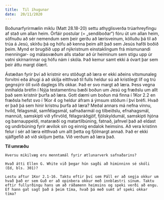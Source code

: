 ```yaml
---
title:  Til íhugunar
date:  20/11/2020
---
```


Boðunarfyrirmælin miklu (Matt 28.18-20) settu athyglisverða trúarhreyfingu af stað um allan heim. Örfáir postular (= „sendiboðar“) fóru út um allan heim, söfnuðu að sér nemendum sem þeir gerðu að lærisveinum, kölluðu þá til að trúa á Jesú, skírðu þá og hófu að kenna þeim allt það sem Jesús hafði boðið þeim. Mynd er brugðið upp af nýkristnum einstaklingum frá mismunandi menningar- og málasvæðum alls staðar að úr heiminum sem stigu upp úr vatni skírnarinnar og hófu nám í skóla. Það kemur samt ekki á óvart þar sem þeir áttu margt ólært.

Ástæðan fyrir því að kristnir eru stöðugt að læra er ekki aðeins vitsmunaleg forvitni eða áhugi á að skilja eitthvað til fulls heldur sú að kristilegt líf og trú gegnsýrir öll svið daglegs lífs okkar. Það er svo margt að læra. Þess vegna innihalda bréfin í Nýja testamentinu bæði boðun um Jesú og fræðslu um allt það sem kristnir þurfa að læra. Gott dæmi um boðun má finna í 1Kor 2.2 en fræðsla hefst svo í 1Kor 4 og heldur áfram á ýmsum stöðum í því bréfi. Hvað er það þá sem hinir kristnu þurfa að læra? Meðal annars má nefna vinnu, hvíld, félagsmál, samfélagsmál, safnaðarmál og tilbeiðslu, efnahagsmál, mannúð, samskipti við yfirvöld, félagsráðgjöf, fjölskyldumál, samskipti hjóna og barnauppeldi, mataræði og matartilbúning, fatnað, jafnvel það að eldast og undirbúning fyrir ævilok sín og einnig endalok heimsins. Að vera kristinn felur í sér að læra eitthvað um allt þetta og fjölmargt annað. Það er ekki sjálfgefið að við skiljum þetta. Við verðum að læra það.

**Til umræðu**

`Hversu mikilvæg eru menntamál fyrir ætlunarverk safnaðarins?`

`Hvað átti Ellen G. White við þegar hún sagði að himinninn sé skóli (Ed, bls. 301)?`

`Lestu aftur 1Kor 2.1-16. Taktu eftir því sem Páll er að segja okkur um hvað það er sem Guð er að opinbera okkur með innblæstri sínum. Taktu eftir fullyrðingu hans um að ráðamenn heimsins og speki verði að engu. Ef hann gat sagt það á þeim tíma, hvað þá með sumt af speki okkar tíma?`